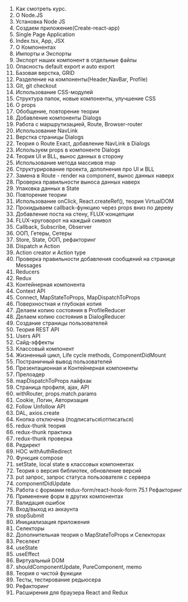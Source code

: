1. Как смотреть курс.
2. О Node.JS
3. Установка Node JS
4. Создаем приложение(Create-react-app)
5. Single Page Application
6. Index.tsx, App, JSX
7. О Компонентах
8. Импорты и Экспорты
9. Экспорт наших компонент в отдельные файлы
10. Опасность default export и auto export
11. Базовая верстка, GRID
12. Разделение на компоненты(Header,NavBar, Profile) 
13. Git, git checkout
14. Использование CSS-модулей
15. Структура папок, новые компоненты, улучшение CSS
16. О props
17. Обобщение, повторение теории
18. Добавление компоненты Dialogs
19. Работа с маршрутизацией, Route, Browser-router
20. Использование NavLink
21. Верстка страницы Dialogs
22. Теория о Route Exact, добавление NavLink в Dialogs
23. Используем props в компоненте Dialogs
24. Теория UI и BLL, вынос данных в сторону
25. Использование метода массивов map
26. Структурирование проекта, дополнения про UI и BLL
27. Замена в Route - render на component, вынос данных наверх
28. Проверка правильности выноса данных наверх
29. Упаковка данных в State
30. Повторение теории
31. Использование onClick, React.createRef(), теория VirtualDOM
32. Прокидываем callback-функцию через props вниз по дереву
33. Добавление поста на стену, FLUX-концепции
34. FLUX-круговорот на каждый символ
35. Callback, Subscribe, Observer
36. ООП, Гетеры, Сетеры
37. Store, State, ООП, рефакторинг
38. Dispatch и Action
39. Action creator и Action type
40. Проверка правильности добавления сообщений на странице Messages
41. Reducers
42. Redux
43. Контейнерная компонента
44. Context API
45. Сonnect, MapStateToProps, MapDispatchToProps
46. Поверхностная и глубокая копия
47. Делаем копию состояния в ProfileReducer
48. Делаем копию состояния в DialogReducer
49. Создание страницы пользователей
50. Теория REST API
51. Users API
52. Сайд-эффекты 
53. Классовый компонент
54. Жизненный цикл, Life cycle methods, ComponentDidMount
55. Постраничный вывод пользователей
56. Презентационная и Контейнерная компоненты
57. Прелоадер
58. mapDispatchToProps лайфхак
59. Страница профиля, ajax, API
60. withRouter, props.match.params
61. Cookie, Логин, Авторизация
62. Follow Unfollow API
63. DAL, axios.create
64. Кнопка отключена (подписаться\отписаться)
65. redux-thunk теория
66. redux-thunk практика 
67. redux-thunk проверка
68. Редирект
69. HOC withAuthRedirect
70. Функция compose
71. setState, local state в классовых компонентах
72. Теория о версия библиотек, обновление версий
73. put запрос, запрос статуса пользователя с сервера
74. componentDidUpdate
75. Работа с формами redux-form/react-hook-form
75.1 Рефакторинг
76. Применение форм в других компонентах
77. Валидация ошибок
78. Вход/выход из аккаунта
79. stopSubmit 
80. Инициализация приложения
81. Селекторы
82. Дополнительная теория о MapStateToProps и Селекторах
83. Реселект
84. useState
85. useEffect
86. Виртуальный DOM
87. shouldComponentUpdate, PureComponent, memo
88. Теория о чистой функции
89. Тесты, тестирование редьюсера
90. Рефакторинг
91. Расширения для браузера React and Redux